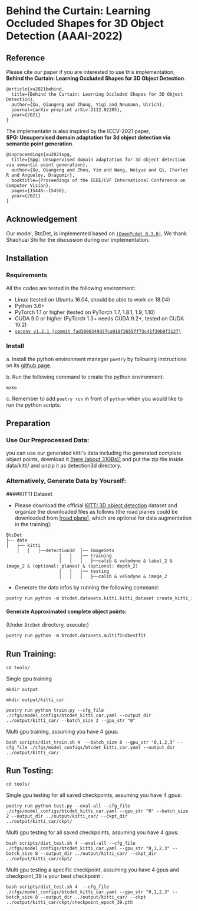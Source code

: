 # Behind the Curtain: Learning Occluded Shapes for 3D Object Detection (AAAI-2022)

## Reference

Please cite our paper if you are interested to use this implementation,  
 <strong>Behind the Curtain: Learning Occluded Shapes for 3D Object Detection</strong>.
```
@article{xu2021behind,
  title={Behind the Curtain: Learning Occluded Shapes for 3D Object Detection},
  author={Xu, Qiangeng and Zhong, Yiqi and Neumann, Ulrich},
  journal={arXiv preprint arXiv:2112.02205},
  year={2021}
}
```

The implementatin is also inspired by the ICCV-2021 paper,  
 <strong>SPG: Unsupervised domain adaptation for 3d object detection via semantic point generation</strong>.
``` 
@inproceedings{xu2021spg,
  title={Spg: Unsupervised domain adaptation for 3d object detection via semantic point generation},
  author={Xu, Qiangeng and Zhou, Yin and Wang, Weiyue and Qi, Charles R and Anguelov, Dragomir},
  booktitle={Proceedings of the IEEE/CVF International Conference on Computer Vision},
  pages={15446--15456},
  year={2021}
}
``` 


## Acknowledgement
Our model, BtcDet, is implemented based on [`[OpenPcdet 0.3.0]`](https://github.com/open-mmlab/OpenPCDet). We thank Shaohuai Shi for the discussion during our implementation.
  
  
     
## Installation

### Requirements
All the codes are tested in the following environment:
* Linux (tested on Ubuntu 16.04, should be able to work on 18.04)
* Python 3.6+
* PyTorch 1.1 or higher (tested on PyTorch 1.7, 1.8.1, 1.9, 1.10)
* CUDA 9.0 or higher (PyTorch 1.3+ needs CUDA 9.2+, tested on CUDA 10.2)
* [`spconv v1.2.1 (commit fad3000249d27ca918f2655ff73c41f39b0f3127)`](https://github.com/traveller59/spconv/commit/fad3000249d27ca918f2655ff73c41f39b0f3127)


### Install
a. Install the python environment manager `poetry` by following instructions on its [github page](https://github.com/python-poetry/poetry).

b. Run the following command to create the python environment:
```
make
```

c. Remember to add `poetry run` in front of `python` when you would like to run the python scripts.


## Preparation

### Use Our Preprocessed Data: 
you can use our generated kitti's data including the generated complete object points, download it [[here (about 31GBs)]](https://drive.google.com/drive/folders/1mK4akt3Qro9nbw_NRfP__p2nb3a_rzxv?usp=sharing)  and put the zip file inside data/kitti/ and unzip it as detection3d directory.

### Alternatively, Generate Data by Yourself:
####KITTI Dataset
* Please download the official [KITTI 3D object detection](http://www.cvlibs.net/datasets/kitti/eval_object.php?obj_benchmark=3d) dataset and organize the downloaded files as follows (the road planes could be downloaded from [[road plane]](https://drive.google.com/file/d/1d5mq0RXRnvHPVeKx6Q612z0YRO1t2wAp/view?usp=sharing), which are optional for data augmentation in the training):
```
BtcDet
├── data
│   ├── kitti
    │   │   │──detection3d  │── ImageSets
                    │   │   │── training
                    │   │   │   ├──calib & velodyne & label_2 & image_2 & (optional: planes) & (optional: depth_2)
                    │   │   │── testing
                    │   │   │   ├──calib & velodyne & image_2
```

* Generate the data infos by running the following command: 
```python 
poetry run python -m btcdet.datasets.kitti.kitti_dataset create_kitti_infos tools/cfgs/dataset_configs/kitti_dataset.yaml
```
#### Generate Approximated complete object points:
(Under `BtcDet` directory, execute:)
```python 
poetry run python -m btcdet.datasets.multifindbestfit
```





## Run Training:
```
cd tools/
```
Single gpu training
```
mkdir output

mkdir output/kitti_car

poetry run python train.py --cfg_file ./cfgs/model_configs/btcdet_kitti_car.yaml --output_dir ../output/kitti_car/ --batch_size 2 --gpu_str "0"
```

Multi gpu training, assuming you have 4 gpus:
```
bash scripts/dist_train.sh 4  --batch_size 8 --gpu_str "0,1,2,3" --cfg_file ./cfgs/model_configs/btcdet_kitti_car.yaml --output_dir ../output/kitti_car/
```

## Run Testing:
```
cd tools/
```
Single gpu testing for all saved checkpoints, assuming you have 4 gpus:
```
poetry run python test.py --eval-all --cfg_file ./cfgs/model_configs/btcdet_kitti_car.yaml --gpu_str "0" --batch_size 2 --output_dir ../output/kitti_car/ --ckpt_dir  ../output/kitti_car/ckpt/
```

Multi gpu testing for all saved checkpoints, assuming you have 4 gpus:
```
bash scripts/dist_test.sh 4 --eval-all --cfg_file ./cfgs/model_configs/btcdet_kitti_car.yaml --gpu_str "0,1,2,3" --batch_size 8 --output_dir ../output/kitti_car/ --ckpt_dir  ../output/kitti_car/ckpt/
```

Multi gpu testing a specific checkpoint, assuming you have 4 gpus and checkpoint_39 is your best checkpoint :
```
bash scripts/dist_test.sh 4  --cfg_file ./cfgs/model_configs/btcdet_kitti_car.yaml --gpu_str "0,1,2,3" --batch_size 8 --output_dir ../output/kitti_car/ --ckpt  ../output/kitti_car/ckpt/checkpoint_epoch_39.pth
```
